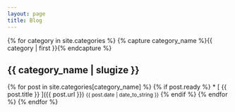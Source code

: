 ```yaml
---
layout: page
title: Blog
---
```


{% for category in site.categories %}
  {% capture category_name %}{{ category | first }}{% endcapture %}
  <h2> {{ category_name | slugize }} </h2>
  {% for post in site.categories[category_name] %}
  {% if post.ready %}
  * [ {{ post.title }} ]({{ post.url }}) <small><time datetime="{{ post.date | date_to_xmlschema }}">{{ post.date | date_to_string }}</time></small>
  {% endif %}
  {% endfor %}
{% endfor %}
